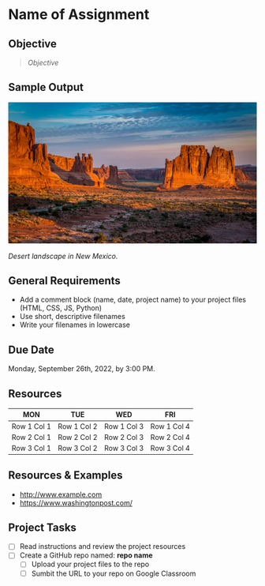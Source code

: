
# Name of Assignment

## Objective

> *Objective*


## Sample Output

![Albuquerque, New Mexico](nm-desert1.jpg)

*Desert landscape in New Mexico.*

## General Requirements

- Add a comment block (name, date, project name) to your project files (HTML, CSS, JS, Python)
- Use short, descriptive filenames
- Write your filenames in lowercase

## Due Date

Monday, September 26th, 2022, by 3:00 PM.

## Resources

| MON           | TUE           | WED           | FRI           |
| ------------- | ------------- | ------------- | ------------- |
| Row 1 Col 1   | Row 1 Col 2   | Row 1 Col 3   | Row 1 Col 4   |
| Row 2 Col 1   | Row 2 Col 2   | Row 2 Col 3   | Row 2 Col 4   |
| Row 3 Col 1   | Row 3 Col 2   | Row 3 Col 3   | Row 3 Col 4   |


## Resources & Examples

- http://www.example.com
- https://www.washingtonpost.com/

## Project Tasks

- [ ] Read instructions and review the project resources
- [ ] Create a GitHub repo named: **repo name**
    - [ ] Upload your project files to the repo
    - [ ] Sumbit the URL to your repo on Google Classroom
